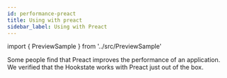 ```yaml
---
id: performance-preact
title: Using with preact
sidebar_label: Using with Preact
---
```


import { PreviewSample } from '../src/PreviewSample'

Some people find that Preact improves the performance of an application.
We verified that the Hookstate works with Preact just out of the box.
